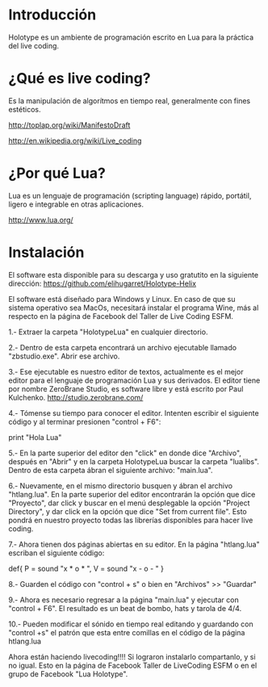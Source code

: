 Introducción
===================

Holotype es un ambiente de programación escrito en Lua para la práctica del live coding.

¿Qué es live coding?
========================

Es la manipulación de algorítmos en tiempo real, generalmente con fines estéticos.

http://toplap.org/wiki/ManifestoDraft

http://en.wikipedia.org/wiki/Live_coding

¿Por qué Lua?
====================

Lua es un lenguaje de programación (scripting language) rápido, portátil, ligero e integrable en otras aplicaciones.

http://www.lua.org/

Instalación
=====================

El software esta disponible para su descarga y uso gratutito en la siguiente dirección: https://github.com/elihugarret/Holotype-Helix

El software está diseñado para Windows y Linux. En caso de que su sistema operativo sea MacOs, necesitará instalar el programa Wine, más al respecto en la página de Facebook del Taller de Live Coding ESFM.

1.- Extraer la carpeta  "HolotypeLua" en cualquier directorio.

2.- Dentro de esta carpeta encontrará un archivo ejecutable llamado "zbstudio.exe". Abrir ese archivo.

3.- Ese ejecutable es nuestro editor de textos, actualmente es el mejor editor para el lenguaje de programación Lua y sus derivados. El editor tiene por nombre ZeroBrane Studio, es software libre y está escrito por Paul Kulchenko. http://studio.zerobrane.com/

4.- Tómense su tiempo para conocer el editor. Intenten escribir el siguiente código y al terminar presionen "control + F6":

print "Hola Lua"

5.- En la parte superior del editor den "click" en donde dice "Archivo", después en "Abrir" y en la carpeta HolotypeLua buscar la carpeta "lualibs". Dentro de esta carpeta ábran el siguiente archivo: "main.lua".

6.- Nuevamente, en el mismo directorio busquen y ábran el archivo "htlang.lua". En la parte superior del editor encontrarán la opción que dice "Proyecto", dar click y buscar en el menú desplegable la opción "Project Directory", y dar click en la opción que dice "Set from current file". Esto pondrá en nuestro proyecto todas las librerías disponibles para hacer live coding.

7.- Ahora tienen dos páginas abiertas en su editor. En la página "htlang.lua" escriban el siguiente código:

def{
P = sound "x * o * ",
V = sound "x - o -  "
}

8.- Guarden el código con "control + s" o bien en "Archivos" >> "Guardar"

9.- Ahora es necesario regresar a la página "main.lua" y ejecutar con "control + F6". El resultado es un beat de bombo, hats y tarola de 4/4.

10.- Pueden modificar el sónido en tiempo real editando y guardando con "control +s" el patrón que esta entre comillas en el código de la página htlang.lua

Ahora están haciendo livecoding!!!!
Si lograron instalarlo compartanlo, y si no igual. Esto en la página de Facebook Taller de LiveCoding ESFM o en el grupo de Facebook "Lua Holotype".

